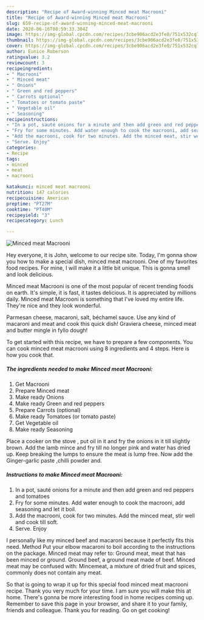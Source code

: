 ```yaml
---
description: "Recipe of Award-winning Minced meat Macrooni"
title: "Recipe of Award-winning Minced meat Macrooni"
slug: 659-recipe-of-award-winning-minced-meat-macrooni
date: 2020-06-16T08:59:33.304Z
image: https://img-global.cpcdn.com/recipes/3cbe906acd2e3fe0/751x532cq70/minced-meat-macrooni-recipe-main-photo.jpg
thumbnail: https://img-global.cpcdn.com/recipes/3cbe906acd2e3fe0/751x532cq70/minced-meat-macrooni-recipe-main-photo.jpg
cover: https://img-global.cpcdn.com/recipes/3cbe906acd2e3fe0/751x532cq70/minced-meat-macrooni-recipe-main-photo.jpg
author: Eunice Roberson
ratingvalue: 3.2
reviewcount: 3
recipeingredient:
- " Macrooni"
- " Minced meat"
- " Onions"
- " Green and red peppers"
- " Carrots optional"
- " Tomatoes or tomato paste"
- " Vegetable oil"
- " Seasoning"
recipeinstructions:
- "In a pot, sauté onions for a minute and then add green and red peppers and tomatoes"
- "Fry for some minutes. Add water enough to cook the macrooni, add seasoning and let it boil."
- "Add the macrooni, cook for two minutes. Add the minced meat, stir well and cook till soft."
- "Serve. Enjoy"
categories:
- Recipe
tags:
- minced
- meat
- macrooni

katakunci: minced meat macrooni 
nutrition: 147 calories
recipecuisine: American
preptime: "PT27M"
cooktime: "PT40M"
recipeyield: "3"
recipecategory: Lunch

---
```



![Minced meat Macrooni](https://img-global.cpcdn.com/recipes/3cbe906acd2e3fe0/751x532cq70/minced-meat-macrooni-recipe-main-photo.jpg)

Hey everyone, it is John, welcome to our recipe site. Today, I'm gonna show you how to make a special dish, minced meat macrooni. One of my favorites food recipes. For mine, I will make it a little bit unique. This is gonna smell and look delicious.

Minced meat Macrooni is one of the most popular of recent trending foods on earth. It's simple, it is fast, it tastes delicious. It is appreciated by millions daily. Minced meat Macrooni is something that I've loved my entire life. They're nice and they look wonderful.

Parmesan cheese, macaroni, salt, béchamel sauce. Use any kind of macaroni and meat and cook this quick dish! Graviera cheese, minced meat and butter mingle in fyllo dough!


To get started with this recipe, we have to prepare a few components. You can cook minced meat macrooni using 8 ingredients and 4 steps. Here is how you cook that.

<!--inarticleads1-->

##### The ingredients needed to make Minced meat Macrooni:

1. Get  Macrooni
1. Prepare  Minced meat
1. Make ready  Onions
1. Make ready  Green and red peppers
1. Prepare  Carrots (optional)
1. Make ready  Tomatoes (or tomato paste)
1. Get  Vegetable oil
1. Make ready  Seasoning


Place a cooker on the stove , put oil in it and fry the onions in it till slightly brown. Add the lamb mince and fry till no longer pink and water has dried up. Keep breaking the lumps to ensure the meat is lump free. Now add the Ginger-garlic paste ,chilli powder and. 

<!--inarticleads2-->

##### Instructions to make Minced meat Macrooni:

1. In a pot, sauté onions for a minute and then add green and red peppers and tomatoes
1. Fry for some minutes. Add water enough to cook the macrooni, add seasoning and let it boil.
1. Add the macrooni, cook for two minutes. Add the minced meat, stir well and cook till soft.
1. Serve. Enjoy


I personally like my minced beef and macaroni because it perfectly fits this need. Method Put your elbow macaroni to boil according to the instructions on the package. Minced meat may refer to: Ground meat, meat that has been minced or ground. Ground beef, a ground meat made of beef. Minced meat may be confused with: Mincemeat, a mixture of dried fruit and spices, commonly does not contain any meat. 

So that is going to wrap it up for this special food minced meat macrooni recipe. Thank you very much for your time. I am sure you will make this at home. There's gonna be more interesting food in home recipes coming up. Remember to save this page in your browser, and share it to your family, friends and colleague. Thank you for reading. Go on get cooking!

